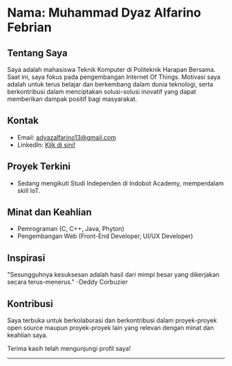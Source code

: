 # Nama: Muhammad Dyaz Alfarino Febrian
  
## Tentang Saya

Saya adalah mahasiswa Teknik Komputer di Politeknik Harapan Bersama. Saat ini, saya fokus pada pengembangan Internet Of Things. Motivasi saya adalah untuk terus belajar dan berkembang dalam dunia teknologi, serta berkontribusi dalam menciptakan solusi-solusi inovatif yang dapat memberikan dampak positif bagi masyarakat.

## Kontak

- Email: adyazalfarino13@gmail.com
- LinkedIn: [Klik di sini!](https://www.linkedin.com/in/muhammad-dyaz-alfarino-febrian-686266243/)

## Proyek Terkini

- Sedang mengikuti Studi Independen di Indobot Academy, memperdalam skill IoT.

## Minat dan Keahlian

- Pemrograman (C, C++, Java, Phyton)
- Pengembangan Web (Front-End Developer, UI/UX Developer)

## Inspirasi

"Sesungguhnya kesuksesan adalah hasil dari mimpi besar yang dikerjakan secara terus-menerus." -Deddy Corbuzier

## Kontribusi

Saya terbuka untuk berkolaborasi dan berkontribusi dalam proyek-proyek open source maupun proyek-proyek lain yang relevan dengan minat dan keahlian saya.

Terima kasih telah mengunjungi profil saya!

---
